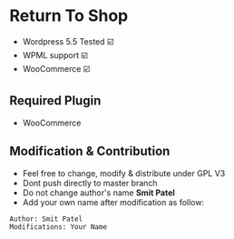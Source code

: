 # Return To Shop

+ Wordpress 5.5 Tested ☑️
+ WPML support ☑️
+ WooCommerce ☑️

## Required Plugin
- WooCommerce

## Modification & Contribution
- Feel free to change, modify & distribute under GPL V3
- Dont push directly to master branch
- Do not change author's name **Smit Patel**
- Add your own name after modification as follow:
```
Author: Smit Patel
Modifications: Your Name
```
